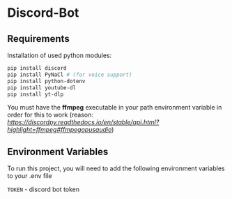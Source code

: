 # Discord-Bot

## Requirements

Installation of used python modules:

```bash
pip install discord
pip install PyNaCl # (for voice support)
pip install python-dotenv
pip install youtube-dl
pip install yt-dlp
```

You must have the <strong>ffmpeg</strong> executable in your path environment variable in order for this to work (reason: *https://discordpy.readthedocs.io/en/stable/api.html?highlight=ffmpeg#ffmpegopusaudio*)

## Environment Variables

To run this project, you will need to add the following environment variables to your .env file

`TOKEN` - discord bot token
